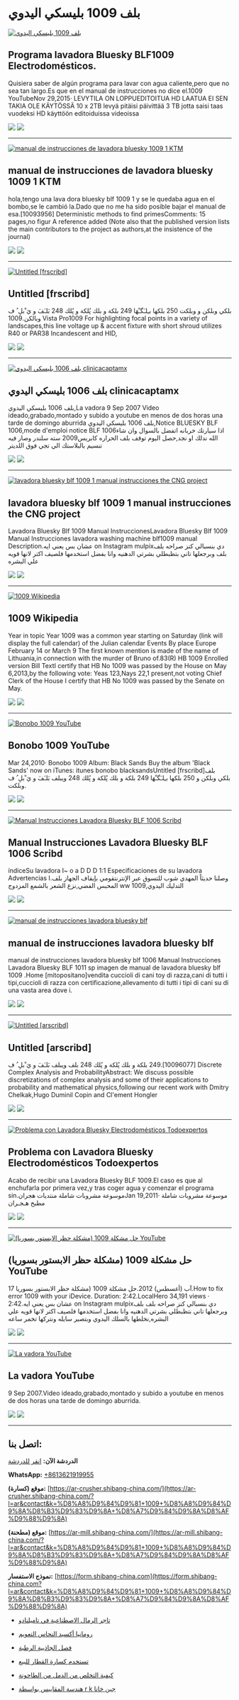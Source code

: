 # بلف 1009 بليسكي اليدوي

<a href="https://swt.shibang-china.com/?l=ar&img&k=%D8%A8%D9%84%D9%81+1009+%D8%A8%D9%84%D9%8A%D8%B3%D9%83%D9%8A+%D8%A7%D9%84%D9%8A%D8%AF%D9%88%D9%8A" target="_blank">![بلف 1009 بليسكي اليدوي](http://static.shibang-china.com/all-800x300/74.jpg)</a>

## Programa lavadora Bluesky BLF1009 Electrodomésticos.
Quisiera saber de algún programa para lavar con agua caliente,pero que no sea tan largo.Es que en el manual de instrucciones no dice el.1009 YouTubeNov 29,2015&#0183;&#32;LEVYTILA ON LOPPUEDITOITUA HD LAATUA EI SEN TAKIA OLE K&#196;YT&#214;SS&#196; 10 x 2TB levyä pitäisi päivittää 3 TB jotta saisi taas vuodeksi HD käyttöön editoiduissa videoissa


<a href="https://whatsapp.shibangsoft.com/WhatsApp.php" target="_blank" title="WhatsApp">![](http://static.shibang-china.com/icon/whatsapp.png)</a> <a href="https://swt.shibang-china.com/?l=ar&icon&k=%D8%A8%D9%84%D9%81+1009+%D8%A8%D9%84%D9%8A%D8%B3%D9%83%D9%8A+%D8%A7%D9%84%D9%8A%D8%AF%D9%88%D9%8A" target="_blank">![](http://static.shibang-china.com/icon/chat-ar.png)</a>

---

<a href="https://swt.shibang-china.com/?l=ar&img&k=%D8%A8%D9%84%D9%81+1009+%D8%A8%D9%84%D9%8A%D8%B3%D9%83%D9%8A+%D8%A7%D9%84%D9%8A%D8%AF%D9%88%D9%8A" target="_blank">![manual de instrucciones de lavadora bluesky 1009 1 KTM](http://static.shibang-china.com/all-800x300/451.jpg)</a>

## manual de instrucciones de lavadora bluesky 1009 1 KTM
hola,tengo una lava dora bluesky blf 1009 1 y se le quedaba agua en el bombo,se le cambió la.Dado que no me ha sido posible bajar el manual de esa.[10093956] Deterministic methods to find primesComments: 15 pages,no figur A reference added (Note also that the published version lists the main contributors to the project as authors,at the insistence of the journal)


<a href="https://whatsapp.shibangsoft.com/WhatsApp.php" target="_blank" title="WhatsApp">![](http://static.shibang-china.com/icon/whatsapp.png)</a> <a href="https://swt.shibang-china.com/?l=ar&icon&k=%D8%A8%D9%84%D9%81+1009+%D8%A8%D9%84%D9%8A%D8%B3%D9%83%D9%8A+%D8%A7%D9%84%D9%8A%D8%AF%D9%88%D9%8A" target="_blank">![](http://static.shibang-china.com/icon/chat-ar.png)</a>

---

<a href="https://swt.shibang-china.com/?l=ar&img&k=%D8%A8%D9%84%D9%81+1009+%D8%A8%D9%84%D9%8A%D8%B3%D9%83%D9%8A+%D8%A7%D9%84%D9%8A%D8%AF%D9%88%D9%8A" target="_blank">![Untitled [frscribd]](http://static.shibang-china.com/all-800x300/1224.jpg)</a>

## Untitled [frscribd]
‫بَلـَفَ و يَ ْبلِ ُ‬ ‫ف‬ ‫‪248‬‬ ‫بلكة و بلك‬ ‫پُلكة و پُلك‬ ‫‪249‬‬ ‫بلكھا‬ ‫بـِلـَگـْھَا‬ ‫‪250‬‬ ‫بلكي وبلكن و وبلكت‬ ‫وبالكن‬.1009 Vista Pro1009 For highlighting focal points in a variety of landscapes,this line voltage up & accent fixture with short shroud utilizes R40 or PAR38 Incandescent and HID,


<a href="https://whatsapp.shibangsoft.com/WhatsApp.php" target="_blank" title="WhatsApp">![](http://static.shibang-china.com/icon/whatsapp.png)</a> <a href="https://swt.shibang-china.com/?l=ar&icon&k=%D8%A8%D9%84%D9%81+1009+%D8%A8%D9%84%D9%8A%D8%B3%D9%83%D9%8A+%D8%A7%D9%84%D9%8A%D8%AF%D9%88%D9%8A" target="_blank">![](http://static.shibang-china.com/icon/chat-ar.png)</a>

---

<a href="https://swt.shibang-china.com/?l=ar&img&k=%D8%A8%D9%84%D9%81+1009+%D8%A8%D9%84%D9%8A%D8%B3%D9%83%D9%8A+%D8%A7%D9%84%D9%8A%D8%AF%D9%88%D9%8A" target="_blank">![بلف 1006 بليسكي اليدوي clinicacaptamx](http://static.shibang-china.com/all-800x300/1524.jpg)</a>

## بلف 1006 بليسكي اليدوي clinicacaptamx
بلف 1006 بليسكي اليدوي,La vadora 9 Sep 2007 Video ideado,grabado,montado y subido a youtube en menos de dos horas una tarde de domingo aburrida بلف 1006 بليسكي اليدوي,Notice BLUESKY BLF 1006,mode d'emploi notice BLF 1006اذا سيارتك خربانه اتفضل بالسوال وان شاء الله ندلك او نجد,حصل اليوم توقف بلف الحراره كابريس2009 سته سلندر وصار فيه تنسيم بالبلاستك الي تجي فوق اللديتر


<a href="https://whatsapp.shibangsoft.com/WhatsApp.php" target="_blank" title="WhatsApp">![](http://static.shibang-china.com/icon/whatsapp.png)</a> <a href="https://swt.shibang-china.com/?l=ar&icon&k=%D8%A8%D9%84%D9%81+1009+%D8%A8%D9%84%D9%8A%D8%B3%D9%83%D9%8A+%D8%A7%D9%84%D9%8A%D8%AF%D9%88%D9%8A" target="_blank">![](http://static.shibang-china.com/icon/chat-ar.png)</a>

---

<a href="https://swt.shibang-china.com/?l=ar&img&k=%D8%A8%D9%84%D9%81+1009+%D8%A8%D9%84%D9%8A%D8%B3%D9%83%D9%8A+%D8%A7%D9%84%D9%8A%D8%AF%D9%88%D9%8A" target="_blank">![lavadora bluesky blf 1009 1 manual instrucciones the CNG project](http://static.shibang-china.com/all-800x300/590.jpg)</a>

## lavadora bluesky blf 1009 1 manual instrucciones the CNG project
Lavadora Bluesky Blf 1009 Manual InstruccionesLavadora Bluesky Blf 1009 Manual Instrucciones lavadora washing machine blf1009 manual Description.عشان بس يعني ايه on Instagram mulpixدي بنسبالي كنز صراحه بلف بلف وبرجعلها تاني بتظبطلي بشرتي الدهنيه وانا بفضل استخدمها فلصيف اكتر لانها قويه علي البشره


<a href="https://whatsapp.shibangsoft.com/WhatsApp.php" target="_blank" title="WhatsApp">![](http://static.shibang-china.com/icon/whatsapp.png)</a> <a href="https://swt.shibang-china.com/?l=ar&icon&k=%D8%A8%D9%84%D9%81+1009+%D8%A8%D9%84%D9%8A%D8%B3%D9%83%D9%8A+%D8%A7%D9%84%D9%8A%D8%AF%D9%88%D9%8A" target="_blank">![](http://static.shibang-china.com/icon/chat-ar.png)</a>

---

<a href="https://swt.shibang-china.com/?l=ar&img&k=%D8%A8%D9%84%D9%81+1009+%D8%A8%D9%84%D9%8A%D8%B3%D9%83%D9%8A+%D8%A7%D9%84%D9%8A%D8%AF%D9%88%D9%8A" target="_blank">![1009 Wikipedia](http://static.shibang-china.com/all-800x300/961.jpg)</a>

## 1009 Wikipedia
Year in topic Year 1009 was a common year starting on Saturday (link will display the full calendar) of the Julian calendar Events By place Europe February 14 or March 9 The first known mention is made of the name of Lithuania,in connection with the murder of Bruno of.83(R) HB 1009 Enrolled version Bill TextI certify that HB No 1009 was passed by the House on May 6,2013,by the following vote: Yeas 123,Nays 22,1 present,not voting  Chief Clerk of the House I certify that HB No 1009 was passed by the Senate on May.


<a href="https://whatsapp.shibangsoft.com/WhatsApp.php" target="_blank" title="WhatsApp">![](http://static.shibang-china.com/icon/whatsapp.png)</a> <a href="https://swt.shibang-china.com/?l=ar&icon&k=%D8%A8%D9%84%D9%81+1009+%D8%A8%D9%84%D9%8A%D8%B3%D9%83%D9%8A+%D8%A7%D9%84%D9%8A%D8%AF%D9%88%D9%8A" target="_blank">![](http://static.shibang-china.com/icon/chat-ar.png)</a>

---

<a href="https://swt.shibang-china.com/?l=ar&img&k=%D8%A8%D9%84%D9%81+1009+%D8%A8%D9%84%D9%8A%D8%B3%D9%83%D9%8A+%D8%A7%D9%84%D9%8A%D8%AF%D9%88%D9%8A" target="_blank">![Bonobo 1009 YouTube](http://static.shibang-china.com/all-800x300/1135.jpg)</a>

## Bonobo 1009 YouTube
Mar 24,2010&#0183;&#32;Bonobo 1009 Album: Black Sands Buy the album 'Black Sands' now on iTunes: itunes bonobo blacksandsUntitled [frscribd]‫بلف ويبلف‬ ‫بَلـَفَ و يَ ْبلِ ُ‬ ‫ف‬ ‫‪248‬‬ ‫بلكة و بلك‬ ‫پُلكة و پُلك‬ ‫‪249‬‬ ‫بلكھا‬ ‫بـِلـَگـْھَا‬ ‫‪250‬‬ ‫بلكي وبلكن و وبلكت‬.


<a href="https://whatsapp.shibangsoft.com/WhatsApp.php" target="_blank" title="WhatsApp">![](http://static.shibang-china.com/icon/whatsapp.png)</a> <a href="https://swt.shibang-china.com/?l=ar&icon&k=%D8%A8%D9%84%D9%81+1009+%D8%A8%D9%84%D9%8A%D8%B3%D9%83%D9%8A+%D8%A7%D9%84%D9%8A%D8%AF%D9%88%D9%8A" target="_blank">![](http://static.shibang-china.com/icon/chat-ar.png)</a>

---

<a href="https://swt.shibang-china.com/?l=ar&img&k=%D8%A8%D9%84%D9%81+1009+%D8%A8%D9%84%D9%8A%D8%B3%D9%83%D9%8A+%D8%A7%D9%84%D9%8A%D8%AF%D9%88%D9%8A" target="_blank">![Manual Instrucciones Lavadora Bluesky BLF 1006 Scribd](http://static.shibang-china.com/all-800x300/731.jpg)</a>

## Manual Instrucciones Lavadora Bluesky BLF 1006 Scribd
índiceSu lavadora I~ o a D D D 1:1 Especificaciones de su lavadora Advertencias I.وصلنا حديثاً المهدي شوب للتسوق عبر الإنترنتقومي بإيقاف الجهاز بلف المحبس الفضي,نزع الشعر بالشمع المزدوج ww 1009,التدليك اليدوي


<a href="https://whatsapp.shibangsoft.com/WhatsApp.php" target="_blank" title="WhatsApp">![](http://static.shibang-china.com/icon/whatsapp.png)</a> <a href="https://swt.shibang-china.com/?l=ar&icon&k=%D8%A8%D9%84%D9%81+1009+%D8%A8%D9%84%D9%8A%D8%B3%D9%83%D9%8A+%D8%A7%D9%84%D9%8A%D8%AF%D9%88%D9%8A" target="_blank">![](http://static.shibang-china.com/icon/chat-ar.png)</a>

---

<a href="https://swt.shibang-china.com/?l=ar&img&k=%D8%A8%D9%84%D9%81+1009+%D8%A8%D9%84%D9%8A%D8%B3%D9%83%D9%8A+%D8%A7%D9%84%D9%8A%D8%AF%D9%88%D9%8A" target="_blank">![manual de instrucciones lavadora bluesky blf](http://static.shibang-china.com/all-800x300/905.jpg)</a>

## manual de instrucciones lavadora bluesky blf
manual de instrucciones lavadora bluesky blf 1006 Manual Instrucciones Lavadora Bluesky BLF 1011 sp imagen de manual de lavadora bluesky blf 1009 .Home [mitopositano]vendita cuccioli di cani toy di razza,cani di tutti i tipi,cuccioli di razza con certificazione,allevamento di tutti i tipi di cani su di una vasta area dove i.


<a href="https://whatsapp.shibangsoft.com/WhatsApp.php" target="_blank" title="WhatsApp">![](http://static.shibang-china.com/icon/whatsapp.png)</a> <a href="https://swt.shibang-china.com/?l=ar&icon&k=%D8%A8%D9%84%D9%81+1009+%D8%A8%D9%84%D9%8A%D8%B3%D9%83%D9%8A+%D8%A7%D9%84%D9%8A%D8%AF%D9%88%D9%8A" target="_blank">![](http://static.shibang-china.com/icon/chat-ar.png)</a>

---

<a href="https://swt.shibang-china.com/?l=ar&img&k=%D8%A8%D9%84%D9%81+1009+%D8%A8%D9%84%D9%8A%D8%B3%D9%83%D9%8A+%D8%A7%D9%84%D9%8A%D8%AF%D9%88%D9%8A" target="_blank">![Untitled [arscribd]](http://static.shibang-china.com/all-800x300/295.jpg)</a>

## Untitled [arscribd]
‫بلف ويبلف‬ ‫بَلـَفَ و يَ ْبلِ ُ‬ ‫ف‬ ‫‪248‬‬ ‫بلكة و بلك‬ ‫پُلكة و پُلك‬ ‫‪249‬‬.[10096077] Discrete Complex Analysis and ProbabilityAbstract: We discuss possible discretizations of complex analysis and some of their applications to probability and mathematical physics,following our recent work with Dmitry Chelkak,Hugo Duminil Copin and Cl\'ement Hongler


<a href="https://whatsapp.shibangsoft.com/WhatsApp.php" target="_blank" title="WhatsApp">![](http://static.shibang-china.com/icon/whatsapp.png)</a> <a href="https://swt.shibang-china.com/?l=ar&icon&k=%D8%A8%D9%84%D9%81+1009+%D8%A8%D9%84%D9%8A%D8%B3%D9%83%D9%8A+%D8%A7%D9%84%D9%8A%D8%AF%D9%88%D9%8A" target="_blank">![](http://static.shibang-china.com/icon/chat-ar.png)</a>

---

<a href="https://swt.shibang-china.com/?l=ar&img&k=%D8%A8%D9%84%D9%81+1009+%D8%A8%D9%84%D9%8A%D8%B3%D9%83%D9%8A+%D8%A7%D9%84%D9%8A%D8%AF%D9%88%D9%8A" target="_blank">![Problema con Lavadora Bluesky Electrodomésticos Todoexpertos](http://static.shibang-china.com/all-800x300/833.jpg)</a>

## Problema con Lavadora Bluesky Electrodomésticos Todoexpertos
Acabo de recibir una Lavadora Bluesky BLF 1009.El caso es que al enchufarla por primera vez,y tras coger agua y comenzar el programa sin.موسوعة مشروبات شاملة منتديات هجرانJan 19,2011&#0183;&#32;موسوعة مشروبات شاملة مطبخ هـجـران


<a href="https://whatsapp.shibangsoft.com/WhatsApp.php" target="_blank" title="WhatsApp">![](http://static.shibang-china.com/icon/whatsapp.png)</a> <a href="https://swt.shibang-china.com/?l=ar&icon&k=%D8%A8%D9%84%D9%81+1009+%D8%A8%D9%84%D9%8A%D8%B3%D9%83%D9%8A+%D8%A7%D9%84%D9%8A%D8%AF%D9%88%D9%8A" target="_blank">![](http://static.shibang-china.com/icon/chat-ar.png)</a>

---

<a href="https://swt.shibang-china.com/?l=ar&img&k=%D8%A8%D9%84%D9%81+1009+%D8%A8%D9%84%D9%8A%D8%B3%D9%83%D9%8A+%D8%A7%D9%84%D9%8A%D8%AF%D9%88%D9%8A" target="_blank">![حل مشكلة 1009 (مشكلة حظر الابستور بسوريا) YouTube](http://static.shibang-china.com/all-800x300/540.jpg)</a>

## حل مشكلة 1009 (مشكلة حظر الابستور بسوريا) YouTube
17 آب (أغسطس) 2012.حل مشكلة 1009 (مشكلة حظر الابستور بسوريا.How to fix error 1009 with your iDevice. Duration: 2:42.LocalHero 34,191 views &middot; 2:42.عشان بس يعني ايه on Instagram mulpixدي بنسبالي كنز صراحه بلف بلف وبرجعلها تاني بتظبطلي بشرتي الدهنيه وانا بفضل استخدمها فلصيف اكتر لانها قويه علي البشره,نخلطها بالسلك اليدوي وبتصير سايله ونتركها تخمر ساعه


<a href="https://whatsapp.shibangsoft.com/WhatsApp.php" target="_blank" title="WhatsApp">![](http://static.shibang-china.com/icon/whatsapp.png)</a> <a href="https://swt.shibang-china.com/?l=ar&icon&k=%D8%A8%D9%84%D9%81+1009+%D8%A8%D9%84%D9%8A%D8%B3%D9%83%D9%8A+%D8%A7%D9%84%D9%8A%D8%AF%D9%88%D9%8A" target="_blank">![](http://static.shibang-china.com/icon/chat-ar.png)</a>

---

<a href="https://swt.shibang-china.com/?l=ar&img&k=%D8%A8%D9%84%D9%81+1009+%D8%A8%D9%84%D9%8A%D8%B3%D9%83%D9%8A+%D8%A7%D9%84%D9%8A%D8%AF%D9%88%D9%8A" target="_blank">![La vadora YouTube](http://static.shibang-china.com/all-800x300/1378.jpg)</a>

## La vadora YouTube
9 Sep 2007.Video ideado,grabado,montado y subido a youtube en menos de dos horas una tarde de domingo aburrida.

<a href="https://whatsapp.shibangsoft.com/WhatsApp.php" target="_blank" title="WhatsApp">![](http://static.shibang-china.com/icon/whatsapp.png)</a> <a href="https://swt.shibang-china.com/?l=ar&icon&k=%D8%A8%D9%84%D9%81+1009+%D8%A8%D9%84%D9%8A%D8%B3%D9%83%D9%8A+%D8%A7%D9%84%D9%8A%D8%AF%D9%88%D9%8A" target="_blank">![](http://static.shibang-china.com/icon/chat-ar.png)</a>

---
## اتصل بنا:

**الدردشة الآن:** [انقر للدردشة](https://swt.shibang-china.com?l=ar&contact&k=%D8%A8%D9%84%D9%81+1009+%D8%A8%D9%84%D9%8A%D8%B3%D9%83%D9%8A+%D8%A7%D9%84%D9%8A%D8%AF%D9%88%D9%8A)

**WhatsApp:**  [+8613621919955](https://whatsapp.shibangsoft.com/WhatsApp.php)

**موقع (كسارة):** [https://ar-crusher.shibang-china.com/](https://ar-crusher.shibang-china.com/?l=ar&contact&k=%D8%A8%D9%84%D9%81+1009+%D8%A8%D9%84%D9%8A%D8%B3%D9%83%D9%8A+%D8%A7%D9%84%D9%8A%D8%AF%D9%88%D9%8A)

**موقع (مطحنة):** [https://ar-mill.shibang-china.com/](https://ar-mill.shibang-china.com/?l=ar&contact&k=%D8%A8%D9%84%D9%81+1009+%D8%A8%D9%84%D9%8A%D8%B3%D9%83%D9%8A+%D8%A7%D9%84%D9%8A%D8%AF%D9%88%D9%8A)

**نموذج الاستفسار:** [https://form.shibang-china.com](https://form.shibang-china.com?l=ar&contact&k=%D8%A8%D9%84%D9%81+1009+%D8%A8%D9%84%D9%8A%D8%B3%D9%83%D9%8A+%D8%A7%D9%84%D9%8A%D8%AF%D9%88%D9%8A)

* [تاجر الرمال الاصطناعية في تاميلنادو](../15/%D8%AA%D8%A7%D8%AC%D8%B1%20%D8%A7%D9%84%D8%B1%D9%85%D8%A7%D9%84%20%D8%A7%D9%84%D8%A7%D8%B5%D8%B7%D9%86%D8%A7%D8%B9%D9%8A%D8%A9%20%D9%81%D9%8A%20%D8%AA%D8%A7%D9%85%D9%8A%D9%84%D9%86%D8%A7%D8%AF%D9%88.md)

* [رومانيا أكسيد النحاس التعويم](../12/%D8%B1%D9%88%D9%85%D8%A7%D9%86%D9%8A%D8%A7%20%D8%A3%D9%83%D8%B3%D9%8A%D8%AF%20%D8%A7%D9%84%D9%86%D8%AD%D8%A7%D8%B3%20%D8%A7%D9%84%D8%AA%D8%B9%D9%88%D9%8A%D9%85.md)

* [فصل الجاذبية الرطبة](../13/%D9%81%D8%B5%D9%84%20%D8%A7%D9%84%D8%AC%D8%A7%D8%B0%D8%A8%D9%8A%D8%A9%20%D8%A7%D9%84%D8%B1%D8%B7%D8%A8%D8%A9.md)

* [تستخدم كسارة القطار للبيع](../11/%D8%AA%D8%B3%D8%AA%D8%AE%D8%AF%D9%85%20%D9%83%D8%B3%D8%A7%D8%B1%D8%A9%20%D8%A7%D9%84%D9%82%D8%B7%D8%A7%D8%B1%20%D9%84%D9%84%D8%A8%D9%8A%D8%B9.md)

* [كيفية التخلص من الدمل من الطاحونة](../12/%D9%83%D9%8A%D9%81%D9%8A%D8%A9%20%D8%A7%D9%84%D8%AA%D8%AE%D9%84%D8%B5%20%D9%85%D9%86%20%D8%A7%D9%84%D8%AF%D9%85%D9%84%20%D9%85%D9%86%20%D8%A7%D9%84%D8%B7%D8%A7%D8%AD%D9%88%D9%86%D8%A9.md)

* [هندسة المقاييس بواسطة r k جين خانا](../11/%D9%87%D9%86%D8%AF%D8%B3%D8%A9%20%D8%A7%D9%84%D9%85%D9%82%D8%A7%D9%8A%D9%8A%D8%B3%20%D8%A8%D9%88%D8%A7%D8%B3%D8%B7%D8%A9%20r%20k%20%D8%AC%D9%8A%D9%86%20%D8%AE%D8%A7%D9%86%D8%A7.md)